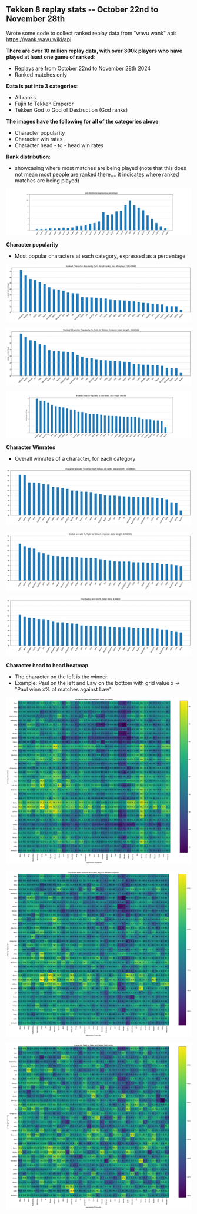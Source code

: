 ## Tekken 8 replay stats -- October 22nd to November 28th

Wrote some code to collect ranked replay data from "wavu wank" api: https://wank.wavu.wiki/api

**There are over 10 million replay data, with over 300k players who have played at least one game of ranked**:
- Replays are from October 22nd to November 28th 2024
- Ranked matches only

**Data is put into 3 categories**:
- All ranks
- Fujin to Tekken Emperor
- Tekken God to God of Destruction (God ranks)

**The images have the following for all of the categories above**:
- Character popularity
- Character win rates
- Character head - to - head win rates


**Rank distribution**: 
- showcasing where most matches are being played (note that this does not mean most people are ranked there.... it indicates where ranked matches are being played)

![replay distribution](./pics/Rank_dist.png "character popularity, all ranks")


**Character popularity**
- Most popular characters at each category, expressed as a percentage

![All Ranks](./pics/char_pop_all_ranks.png "character popularity, all ranks")

![Fujin to Emperor](./pics/char_pop_Fujin_emp.png "char pop, Fujin to Emperor")

![God Ranks](./pics/char_pop_God.png "char pop, God Ranks")


**Character Winrates**
- Overall winrates of a character, for each category

![All Ranks](./pics/char_win_rate_all.png "character winrates, all ranks")

![Fujin to Emperor](./pics/char_win_rate_fujin_emp.png "char winrates, Fujin to Emperor")

![God Ranks](./pics/char_win_rate_god.png "char winrates, God Ranks")


**Character head to head heatmap**
- The character on the left is the winner
- Example: Paul on the left and Law on the bottom with grid value x -> "Paul winn x% of matches against Law"


![All Ranks](./pics/All-ranks.png "character head to heads, all ranks")

![Fujin to Emperor](./pics/Fujin-emperor.png "character head to heads, Fujin to Emperor")

![God Ranks](./pics/God-ranks.png "character head to heads, God Ranks")